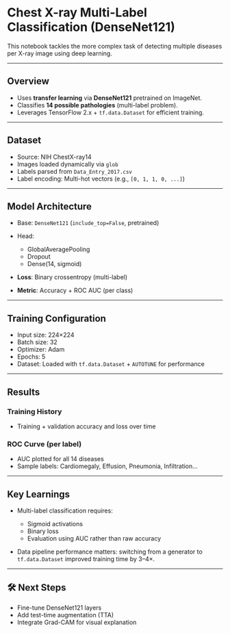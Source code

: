 # Chest X-ray Multi-Label Classification (DenseNet121)

This notebook tackles the more complex task of detecting multiple diseases per X-ray image using deep learning.

---

## Overview

- Uses **transfer learning** via **DenseNet121** pretrained on ImageNet.
- Classifies **14 possible pathologies** (multi-label problem).
- Leverages TensorFlow 2.x + `tf.data.Dataset` for efficient training.

---

## Dataset

- Source: NIH ChestX-ray14
- Images loaded dynamically via `glob`
- Labels parsed from `Data_Entry_2017.csv`
- Label encoding: Multi-hot vectors (e.g., `[0, 1, 1, 0, ...]`)

---

## Model Architecture

- Base: `DenseNet121` (`include_top=False`, pretrained)
- Head:
  - GlobalAveragePooling
  - Dropout
  - Dense(14, sigmoid)

- **Loss**: Binary crossentropy (multi-label)
- **Metric**: Accuracy + ROC AUC (per class)

---

## Training Configuration

- Input size: 224×224
- Batch size: 32
- Optimizer: Adam
- Epochs: 5
- Dataset: Loaded with `tf.data.Dataset` + `AUTOTUNE` for performance

---

## Results

### Training History

- Training + validation accuracy and loss over time

### ROC Curve (per label)

- AUC plotted for all 14 diseases
- Sample labels: Cardiomegaly, Effusion, Pneumonia, Infiltration...

---

## Key Learnings

- Multi-label classification requires:
  - Sigmoid activations
  - Binary loss
  - Evaluation using AUC rather than raw accuracy

- Data pipeline performance matters: switching from a generator to `tf.data.Dataset` improved training time by 3–4×.

---

## 🛠 Next Steps

- Fine-tune DenseNet121 layers
- Add test-time augmentation (TTA)
- Integrate Grad-CAM for visual explanation
